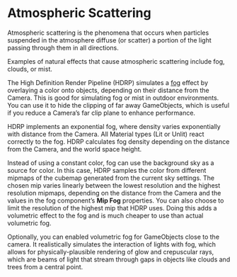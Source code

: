# Atmospheric Scattering

Atmospheric scattering is the phenomena that occurs when particles suspended in the atmosphere diffuse (or scatter) a portion of the light passing through them in all directions.

Examples of natural effects that cause atmospheric scattering include fog, clouds, or mist. 

The High Definition Render Pipeline (HDRP) simulates a [fog](Override-Fog.html) effect by overlaying a color onto objects, depending on their distance from the Camera. This is good for simulating fog or mist in outdoor environments. You can use it to hide the clipping of far away GameObjects, which is useful if you reduce a Camera’s far clip plane to enhance performance.

HDRP implements an exponential fog, where density varies exponentially with distance from the Camera. All Material types (Lit or Unlit) react correctly to the fog. HDRP calculates fog density depending on the distance from the Camera, and the world space height.

Instead of using a constant color, fog can use the background sky as a source for color. In this case, HDRP samples the color from different mipmaps of the cubemap generated from the current sky settings. The chosen mip varies linearly between the lowest resolution and the highest resolution mipmaps, depending on the distance from the Camera and the values in the fog component’s **Mip Fog** properties. You can also choose to limit the resolution of the highest mip that HDRP uses. Doing this adds a volumetric effect to the fog and is much cheaper to use than actual volumetric fog.

Optionally, you can enabled volumetric fog for GameObjects close to the camera. It realistically simulates the interaction of lights with fog, which allows for physically-plausible rendering of glow and crepuscular rays, which are beams of light that stream through gaps in objects like clouds and trees from a central point.
